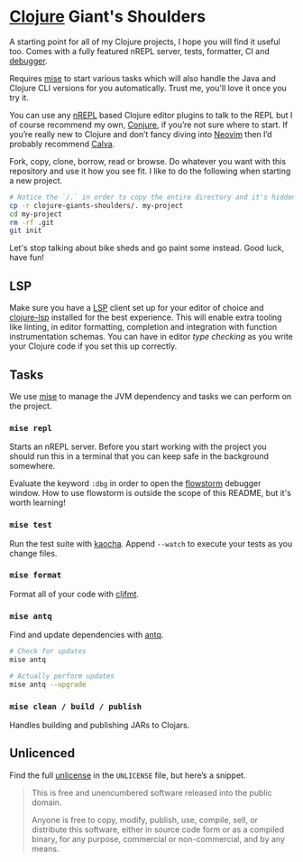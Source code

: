# [Clojure](https://clojure.org/) Giant's Shoulders

A starting point for all of my Clojure projects, I hope you will find it useful too. Comes with a fully featured nREPL server, tests, formatter, CI and [debugger](https://github.com/flow-storm/flow-storm-debugger).

Requires [mise](https://mise.jdx.dev/) to start various tasks which will also handle the Java and Clojure CLI versions for you automatically. Trust me, you'll love it once you try it.

You can use any [nREPL](https://nrepl.org/nrepl/index.html) based Clojure editor plugins to talk to the REPL but I of course recommend my own, [Conjure](https://github.com/Olical/conjure), if you’re not sure where to start. If you’re really new to Clojure and don’t fancy diving into [Neovim](https://neovim.io/) then I’d probably recommend [Calva](https://calva.io/).

Fork, copy, clone, borrow, read or browse. Do whatever you want with this repository and use it how you see fit. I like to do the following when starting a new project.

```bash
# Notice the `/.` in order to copy the entire directory and it's hidden directories.
cp -r clojure-giants-shoulders/. my-project
cd my-project
rm -rf .git
git init
```

Let's stop talking about bike sheds and go paint some instead. Good luck, have fun!

## LSP

Make sure you have a [LSP](https://microsoft.github.io/language-server-protocol/) client set up for your editor of choice and [clojure-lsp](https://clojure-lsp.io/) installed for the best experience. This will enable extra tooling like linting, in editor formatting, completion and integration with function instrumentation schemas. You can have in editor _type checking_ as you write your Clojure code if you set this up correctly.

## Tasks

We use [mise](https://mise.jdx.dev/) to manage the JVM dependency and tasks we can perform on the project.

### `mise repl`

Starts an nREPL server. Before you start working with the project you should run this in a terminal that you can keep safe in the background somewhere.

Evaluate the keyword `:dbg` in order to open the [flowstorm](https://github.com/flow-storm/flow-storm-debugger) debugger window. How to use flowstorm is outside the scope of this README, but it's worth learning!

### `mise test`

Run the test suite with [kaocha](https://github.com/lambdaisland/kaocha). Append `--watch` to execute your tests as you change files.

### `mise format`

Format all of your code with [cljfmt](https://github.com/weavejester/cljfmt).

### `mise antq`

Find and update dependencies with [antq](https://github.com/liquidz/antq).

```bash
# Check for updates
mise antq

# Actually perform updates
mise antq --upgrade
```

### `mise clean / build / publish`

Handles building and publishing JARs to Clojars.

## Unlicenced

Find the full [unlicense](http://unlicense.org/) in the `UNLICENSE` file, but here’s a snippet.

> This is free and unencumbered software released into the public domain.
>
> Anyone is free to copy, modify, publish, use, compile, sell, or distribute this software, either in source code form or as a compiled binary, for any purpose, commercial or non-commercial, and by any means.
